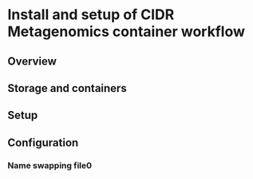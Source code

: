 # Install and setup of CIDR Metagenomics container workflow

## Overview

## Storage and containers

## Setup

## Configuration
### Name swapping file0

